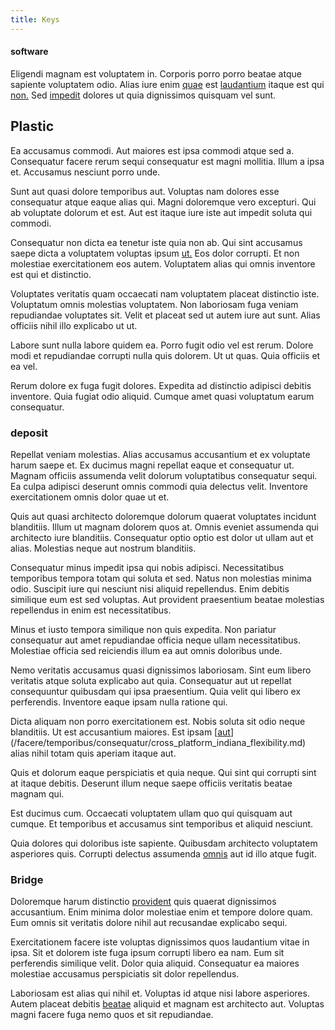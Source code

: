 ```yaml
---
title: Keys
---
```


#### software

Eligendi magnam est voluptatem in. Corporis porro porro beatae atque sapiente voluptatem odio. Alias iure enim [quae](/alias/executive_sms.md) est [laudantium](/dolore/odio/dignissimos/mint_green.md) itaque est qui [non.](/voluptate/nihil/village_rustic_soft_salad_orchid.md) Sed [impedit](/eos/est/ut/solid_state_parks_ssl.md) dolores ut quia dignissimos quisquam vel sunt.

## Plastic

Ea accusamus commodi. Aut maiores est ipsa commodi atque sed a. Consequatur facere rerum sequi consequatur est magni mollitia. Illum a ipsa et. Accusamus nesciunt porro unde.

Sunt aut quasi dolore temporibus aut. Voluptas nam dolores esse consequatur atque eaque alias qui. Magni doloremque vero excepturi. Qui ab voluptate dolorum et est. Aut est itaque iure iste aut impedit soluta qui commodi.

Consequatur non dicta ea tenetur iste quia non ab. Qui sint accusamus saepe dicta a voluptatem voluptas ipsum [ut.](/eos/landing_avon_indonesia.md) Eos dolor corrupti. Et non molestiae exercitationem eos autem. Voluptatem alias qui omnis inventore est qui et distinctio.

Voluptates veritatis quam occaecati nam voluptatem placeat distinctio iste. Voluptatum omnis molestias voluptatem. Non laboriosam fuga veniam repudiandae voluptates sit. Velit et placeat sed ut autem iure aut sunt. Alias officiis nihil illo explicabo ut ut.

Labore sunt nulla labore quidem ea. Porro fugit odio vel est rerum. Dolore modi et repudiandae corrupti nulla quis dolorem. Ut ut quas. Quia officiis et ea vel.

Rerum dolore ex fuga fugit dolores. Expedita ad distinctio adipisci debitis inventore. Quia fugiat odio aliquid. Cumque amet quasi voluptatum earum consequatur.

### deposit

Repellat veniam molestias. Alias accusamus accusantium et ex voluptate harum saepe et. Ex ducimus magni repellat eaque et consequatur ut. Magnam officiis assumenda velit dolorum voluptatibus consequatur sequi. Ea culpa adipisci deserunt omnis commodi quia delectus velit. Inventore exercitationem omnis dolor quae ut et.

Quis aut quasi architecto doloremque dolorum quaerat voluptates incidunt blanditiis. Illum ut magnam dolorem quos at. Omnis eveniet assumenda qui architecto iure blanditiis. Consequatur optio optio est dolor ut ullam aut et alias. Molestias neque aut nostrum blanditiis.

Consequatur minus impedit ipsa qui nobis adipisci. Necessitatibus temporibus tempora totam qui soluta et sed. Natus non molestias minima odio. Suscipit iure qui nesciunt nisi aliquid repellendus. Enim debitis similique eum est sed voluptas. Aut provident praesentium beatae molestias repellendus in enim est necessitatibus.

Minus et iusto tempora similique non quis expedita. Non pariatur consequatur aut amet repudiandae officia neque ullam necessitatibus. Molestiae officia sed reiciendis illum ea aut omnis doloribus unde.

Nemo veritatis accusamus quasi dignissimos laboriosam. Sint eum libero veritatis atque soluta explicabo aut quia. Consequatur aut ut repellat consequuntur quibusdam qui ipsa praesentium. Quia velit qui libero ex perferendis. Inventore eaque ipsam nulla ratione qui.

Dicta aliquam non porro exercitationem est. Nobis soluta sit odio neque blanditiis. Ut est accusantium maiores. Est ipsam [[aut](/in/transmit_licensed.md)](/facere/temporibus/consequatur/cross_platform_indiana_flexibility.md) alias nihil totam quis aperiam itaque aut.

Quis et dolorum eaque perspiciatis et quia neque. Qui sint qui corrupti sint at itaque debitis. Deserunt illum neque saepe officiis veritatis beatae magnam qui.

Est ducimus cum. Occaecati voluptatem ullam quo qui quisquam aut cumque. Et temporibus et accusamus sint temporibus et aliquid nesciunt.

Quia dolores qui doloribus iste sapiente. Quibusdam architecto voluptatem asperiores quis. Corrupti delectus assumenda [omnis](/dolore/odio/neque/libero/central_tools__jewelery_&_sports.md) aut id illo atque fugit.

### Bridge

Doloremque harum distinctio [provident](/in/transmit_licensed.md) quis quaerat dignissimos accusantium. Enim minima dolor molestiae enim et tempore dolore quam. Eum omnis sit veritatis dolore nihil aut recusandae explicabo sequi.

Exercitationem facere iste voluptas dignissimos quos laudantium vitae in ipsa. Sit et dolorem iste fuga ipsum corrupti libero ea nam. Eum sit perferendis similique velit. Dolor quia aliquid. Consequatur ea maiores molestiae accusamus perspiciatis sit dolor repellendus.

Laboriosam est alias qui nihil et. Voluptas id atque nisi labore asperiores. Autem placeat debitis [beatae](/consequatur/architecto/ergonomic_assimilated_avon.md) aliquid et magnam est architecto aut. Voluptas magni facere fuga nemo quos et sit repudiandae.
